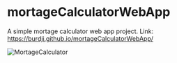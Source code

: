 # mortageCalculatorWebApp
A simple mortage calculator web app project.
Link: https://burdji.github.io/mortageCalculatorWebApp/

![MortageCalculator](https://github.com/Burdji/mortageCalculatorWebApp/assets/129866064/d6aa1498-15c5-4caf-ba70-9824a18f1c78)
